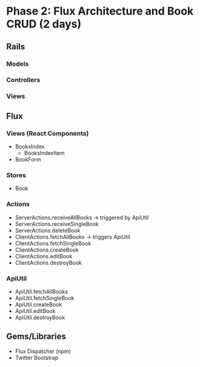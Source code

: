 # Phase 2: Flux Architecture and Book CRUD (2 days)

## Rails
### Models

### Controllers

### Views

## Flux
### Views (React Components)
* BooksIndex
  - BooksIndexItem
* BookForm

### Stores
* Book

### Actions
* ServerActions.receiveAllBooks -> triggered by ApiUtil
* ServerActions.receiveSingleBook
* ServerActions.deleteBook
* ClientActions.fetchAllBooks -> triggers ApiUtil
* ClientActions.fetchSingleBook
* ClientActions.createBook
* ClientActions.editBook
* ClientActions.destroyBook

### ApiUtil
* ApiUtil.fetchAllBooks
* ApiUtil.fetchSingleBook
* ApiUtil.createBook
* ApiUtil.editBook
* ApiUtil.destroyBook

## Gems/Libraries
* Flux Dispatcher (npm)
* Twitter Bootstrap
